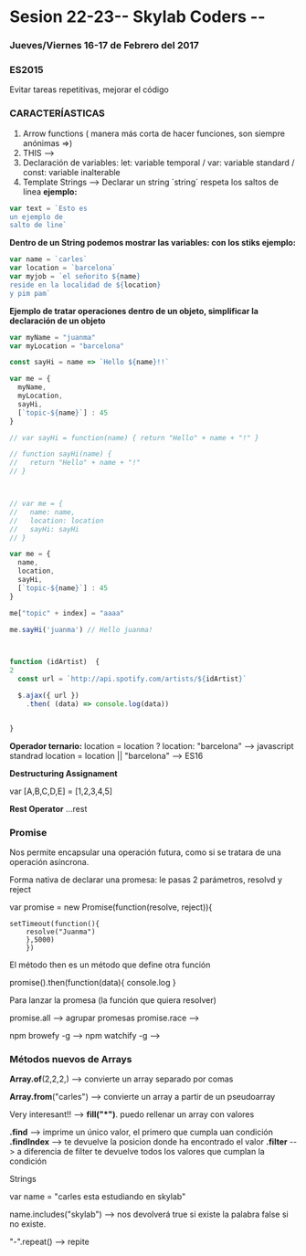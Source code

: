 # Sesion 22-23-- Skylab Coders --
### Jueves/Viernes 16-17 de Febrero del 2017

### ES2015

Evitar tareas repetitivas, mejorar el código

### CARACTERÍASTICAS

1. Arrow functions ( manera más corta de hacer funciones, son siempre anónimas =>)
2. THIS -->
3. Declaración de variables: let: variable temporal / var: variable standard / const: variable inalterable
4. Template Strings --> Declarar un string ´string´ respeta los saltos de linea
**ejemplo:**

```javascript
var text = `Esto es
un ejemplo de 
salto de line`
```

**Dentro de un String podemos mostrar las variables: con los stiks ejemplo:**
```javascript
var name = `carles`
var location = `barcelona`
var myjob = `el señorito ${name}
reside en la localidad de ${location}
y pim pam`
```

**Ejemplo de tratar operaciones dentro de un objeto, simplificar la declaración de un objeto**
```javascript
var myName = "juanma"
var myLocation = "barcelona"

const sayHi = name => `Hello ${name}!!`

var me = {
  myName,
  myLocation,
  sayHi,
  [`topic-${name}`] : 45
}

// var sayHi = function(name) { return "Hello" + name + "!" }

// function sayHi(name) {
//   return "Hello" + name + "!"
// }



// var me = {
//   name: name,
//   location: location
//   sayHi: sayHi
// }

var me = {
  name,
  location,
  sayHi,
  [`topic-${name}`] : 45
}

me["topic" + index] = "aaaa"

me.sayHi('juanma') // Hello juanma!



function (idArtist)  {
2
  const url = `http://api.spotify.com/artists/${idArtist}`

  $.ajax({ url })
    .then( (data) => console.log(data))


}
```

**Operador ternario:**
location = location ? location: "barcelona" --> javascript standrad
location = location || "barcelona" --> ES16

**Destructuring Assignament**

var [A,B,C,D,E] = [1,2,3,4,5]

**Rest Operator**
...rest

### Promise

Nos permite encapsular una operación futura, como si se tratara de una operación asíncrona. 

Forma nativa de declarar una promesa: le pasas 2 parámetros, resolvd y reject


var promise = new Promise(function(resolve, reject)){
    
    setTimeout(function(){
        resolve("Juanma")
        },5000)
        })

El método then es un método que define otra función 

promise().then(function(data){
    console.log
}

Para lanzar la promesa (la función que quiera resolver)

promise.all --> agrupar promesas
promise.race --> 

npm browefy -g -->
npm watchify -g -->  

### Métodos nuevos de Arrays

**Array.of**(2,2,2,) --> convierte un array separado por comas

**Array.from**("carles") --> convierte un array a partir de un pseudoarray  

Very interesant!! --> **fill("*")**. puedo rellenar un array con valores 

**.find** --> imprime un único valor, el primero que cumpla uan condición
**.findIndex** --> te devuelve la posicion donde ha encontrado el valor
**.filter** --> a diferencia de filter te devuelve todos los valores que cumplan la condición

Strings

var name = "carles esta estudiando en skylab"

name.includes("skylab") --> nos devolverá true si existe la palabra false si no existe.

"-".repeat() --> repite 




